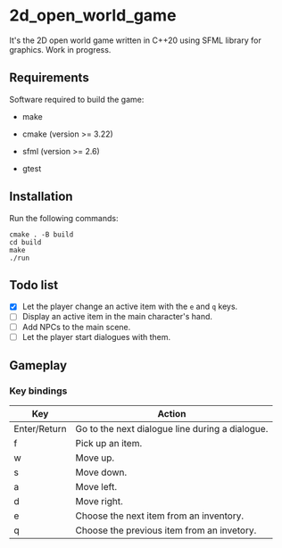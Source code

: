 # 2d_open_world_game
It's the 2D open world game written in C++20 using SFML library for graphics. Work in progress.

## Requirements
Software required to build the game:

- make

- cmake (version >= 3.22)

- sfml (version >= 2.6)

- gtest

## Installation
Run the following commands:
```
cmake . -B build
cd build
make
./run
```

## Todo list

- [x] Let the player change an active item with the `e` and `q` keys.
- [ ] Display an active item in the main character's hand.
- [ ] Add NPCs to the main scene.
- [ ] Let the player start dialogues with them.

## Gameplay

### Key bindings

| **Key** | **Action** |
|-------|-------|
| Enter/Return | Go to the next dialogue line during a dialogue. |
| f | Pick up an item. |
| w | Move up. |
| s | Move down. |
| a | Move left. |
| d | Move right. |
| e | Choose the next item from an inventory. |
| q | Choose the previous item from an invetory. |